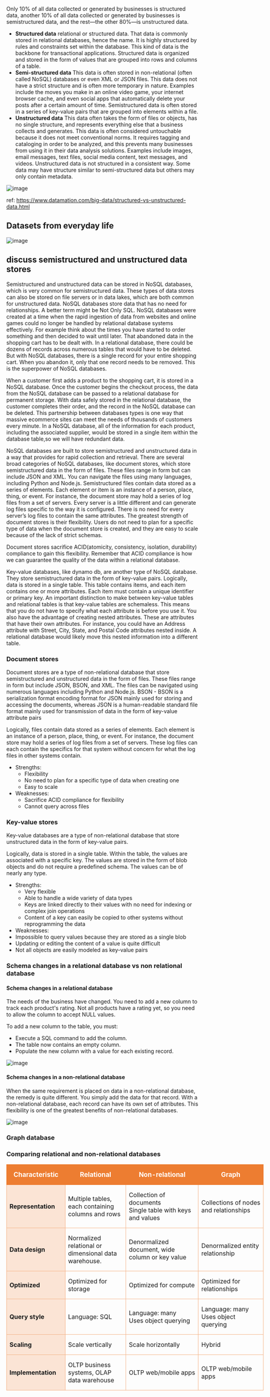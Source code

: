 Only 10% of all data collected or generated by businesses is structured data, another 10% of all data collected or generated by businesses is semistructured data, and the rest—the other 80%—is unstructured data.

- **Structured data**
relational or structured data. That data is commonly stored in relational databases, hence the name. It is highly structured by rules and constraints set within the database. 
This kind of data is the backbone for transactional applications. Structured data is organized and stored in the form of values that are grouped into rows and columns of a table.
- **Semi-structured data**
This data is often stored in non-relational (often called NoSQL) databases or even XML or JSON files. This data does not have a strict structure and is often more temporary 
in nature. Examples include the moves you make in an online video game, your internet browser cache, and even social apps that automatically delete your posts after a certain
amount of time. Semistructured data is often stored in a series of key-value pairs that are grouped into elements within a file.
- **Unstructured data**
This data often takes the form of files or objects, has no single structure, and represents everything else that a business collects and generates. This data is often considered
untouchable because it does not meet conventional norms. It requires tagging and cataloging in order to be analyzed, and this prevents many businesses from using it in their data
analysis solutions. Examples include images, email messages, text files, social media content, text messages, and videos. Unstructured data is not structured in a consistent way. Some data may have structure similar to semi-structured data but others may only contain metadata.

![image](https://user-images.githubusercontent.com/52529498/141729500-b1b91c1b-dee5-49b6-aeb4-455c04c89d90.png)

ref: https://www.datamation.com/big-data/structured-vs-unstructured-data.html

## Datasets from everyday life
![image](https://user-images.githubusercontent.com/52529498/141729744-a1a748fa-3c4a-4793-9834-8ffa72d0f500.png)


## discuss semistructured and unstructured data stores
Semistructured and unstructured data can be stored in NoSQL databases, which is very common for semistructured data. These types of data stores can also be stored on file servers or in data lakes, which are both common for unstructured data. NoSQL databases store data that has no need for relationships. A better term might be Not Only SQL. NoSQL databases were created at a time when the rapid ingestion of data from websites and online games could no longer be handled by relational database systems effectively. For example  think about the times you have started to order something and then decided to wait until later. That abandoned data in the shopping cart has to be dealt with. In a relational database, there could be dozens of records across numerous tables that would have to be deleted. But with NoSQL databases, there is a single record for your entire shopping cart. When you abandon it, only that one record needs to be removed. This is the superpower of NoSQL databases.

When a customer first adds a product to the shopping cart, it is stored in a NoSQL database. Once the customer begins the checkout process, the data from the NoSQL database can be passed to a relational database for permanent storage. With data safely stored in the relational database, the customer completes their order, and the record in the NoSQL database can be deleted. This partnership between databases types is one way that massive ecommerce sites can meet the needs of thousands of customers every minute. In a NoSQL database, all of the information for each product, including the associated supplier, would be stored in a single item within the database table,so  we will have redundant data.

NoSQL databases are built to store semistructured and unstructured data in a way that provides for rapid collection and retrieval. There are several broad categories of NoSQL databases, like document stores, which store semistructured data in the form of files. These files range in form but can include JSON and XML. You can navigate the files using many languages, including Python and Node.js. Semistructured files contain data stored as a series of elements. Each element or item is an instance of a person, place, thing, or event. For instance, the document store may hold a series of log files from a set of servers. Every server is a little different and can generate log files specific to the way it is configured. There is no need for every server’s log files to contain the same attributes. The greatest strength of document stores is their flexibility. Users do not need to plan for a specific type of data when the document store is created, and they are easy to scale because of the lack of strict schemas.

Document stores sacrifice ACID(atomicity, consistency, isolation, durability) compliance to gain this flexibility. Remember that ACID compliance is how we can guarantee the quality of the data within a relational database.

Key-value databases, like dynamo db, are another type of NoSQL database. They store semistructured data in the form of key-value pairs. Logically, data is stored in a single table. This table contains items, and each item contains one or more attributes. Each item must contain a unique identifier or primary key.
An important distinction to make between key-value tables and relational tables is that key-value tables are schemaless. This means that you do not have to specify what each attribute is before you use it. You also have the advantage of creating nested attributes. These are attributes that have their own attributes. For instance, you could have an Address attribute with Street, City, State, and Postal Code attributes nested inside. A relational database would likely move this nested information into a different table.

### Document stores
Document stores are a type of non-relational database that store semistructured and unstructured data in the form of files. These files range in form but include JSON, BSON, and XML. The files can be navigated using numerous languages including Python and Node.js. BSON - BSON is a serialization format encoding format for JSON mainly used for storing and accessing the documents, whereas JSON is a human-readable standard file format mainly used for transmission of data in the form of key-value attribute pairs

Logically, files contain data stored as a series of elements. Each element is an instance of a person, place, thing, or event. For instance, the document store may hold a series of log files from a set of servers. These log files can each contain the specifics for that system without concern for what the log files in other systems contain.

- Strengths:
  - Flexibility
  - No need to plan for a specific type of data when creating one
  - Easy to scale
- Weaknesses:
  - Sacrifice ACID compliance for flexibility
  - Cannot query across files

### Key-value stores
Key-value databases are a type of non-relational database that store unstructured data in the form of key-value pairs.

Logically, data is stored in a single table. Within the table, the values are associated with a specific key. The values are stored in the form of blob objects and do not require a predefined schema. The values can be of nearly any type.

- Strengths: 
  - Very flexible
  - Able to handle a wide variety of data types
  - Keys are linked directly to their values with no need for indexing or complex join operations
  - Content of a key can easily be copied to other systems without reprogramming the data
- Weaknesses: 
 - Impossible to query values because they are stored as a single blob
 - Updating or editing the content of a value is quite difficult
 - Not all objects are easily modeled as key-value pairs

### Schema changes in a relational database vs non relational database

#### Schema changes in a relational database
The needs of the business have changed. You need to add a new column to track each product's rating. Not all products have a rating yet, so you need to allow the column to accept NULL values.

To add a new column to the table, you must:
- Execute a SQL command to add the column.
- The table now contains an empty column.
- Populate the new column with a value for each existing record.

![image](https://user-images.githubusercontent.com/52529498/141931571-e27a5712-e36f-473a-ae66-979374e0d731.png)

#### Schema changes in a non-relational database
When the same requirement is placed on data in a non-relational database, the remedy is quite different. You simply add the data for that record.
With a non-relational database, each record can have its own set of attributes. This flexibility is one of the greatest benefits of non-relational databases.

![image](https://user-images.githubusercontent.com/52529498/141931722-c0c69fdc-5dc6-484c-b2df-5daedebfb6ba.png)

### Graph database


### Comparing relational and non-relational databases
<table style="width:506.05pt;border-collapse:collapse;border:none;"><tbody><tr><td style="width:107.75pt;border:solid #ED7D31 1.0pt;border-right:none;background:#ED7D31;padding:0in 5.4pt 0in 5.4pt;height:22.0pt;"><p style="text-align:center;"><strong><span style="color:rgb(255, 255, 255);font-size:17px;">Characteristic</span></strong></p></td><td style="width:121.25pt;border-top:solid #ED7D31 1.0pt;border-left:none;border-bottom:solid #ED7D31 1.0pt;border-right:none;background:#ED7D31;padding:0in 5.4pt 0in 5.4pt;height:22.0pt;"><p style="text-align:center;"><span style="font-size:17px;"><span style="color:rgb(255, 255, 255);"><strong>Relational</strong></span></span></p></td><td style="width:148.5pt;border-top:solid #ED7D31 1.0pt;border-left:none;border-bottom:solid #ED7D31 1.0pt;border-right:none;background:#ED7D31;padding:0in 5.4pt 0in 5.4pt;height:22.0pt;"><p style="text-align:center;"><span style="font-size:17px;"><span style="color:rgb(255, 255, 255);"><strong>Non-relational</strong></span></span></p></td><td style="width:128.55pt;border:solid #ED7D31 1.0pt;border-left:none;background:#ED7D31;padding:0in 5.4pt 0in 5.4pt;height:22.0pt;"><p style="text-align:center;"><strong><span style="color:rgb(255, 255, 255);font-size:17px;">Graph</span></strong></p></td></tr><tr><td style="width:107.75pt;border:solid #F4B083 1.0pt;border-top:none;background:#FBE4D5;padding:0in 5.4pt 0in 5.4pt;height:.2in;"><p><strong>Representation</strong></p></td><td style="width:121.25pt;border-top:none;border-left:none;border-bottom:solid #F4B083 1.0pt;border-right:solid #F4B083 1.0pt;padding:0in 5.4pt 0in 5.4pt;height:.2in;"><p>Multiple tables, each containing columns and rows</p></td><td style="width:148.5pt;border-top:none;border-left:none;border-bottom:solid #F4B083 1.0pt;border-right:solid #F4B083 1.0pt;padding:0in 5.4pt 0in 5.4pt;height:.2in;"><p>Collection of documents<br>Single table with keys and values</p></td><td style="width:128.55pt;border-top:none;border-left:none;border-bottom:solid #F4B083 1.0pt;border-right:solid #F4B083 1.0pt;padding:0in 5.4pt 0in 5.4pt;height:.2in;"><p>Collections of nodes and relationships</p></td></tr><tr><td style="width:107.75pt;border:solid #F4B083 1.0pt;border-top:none;background:#FBE4D5;padding:0in 5.4pt 0in 5.4pt;height:.2in;"><p><strong>Data&nbsp;</strong><strong>design</strong></p></td><td style="width:121.25pt;border-top:none;border-left:none;border-bottom:solid #F4B083 1.0pt;border-right:solid #F4B083 1.0pt;padding:0in 5.4pt 0in 5.4pt;height:.2in;"><p>Normalized relational or dimensional data warehouse.</p></td><td style="width:148.5pt;border-top:none;border-left:none;border-bottom:solid #F4B083 1.0pt;border-right:solid #F4B083 1.0pt;padding:0in 5.4pt 0in 5.4pt;height:.2in;"><p>Denormalized document, wide column or key value</p></td><td style="width:128.55pt;border-top:none;border-left:none;border-bottom:solid #F4B083 1.0pt;border-right:solid #F4B083 1.0pt;padding:0in 5.4pt 0in 5.4pt;height:.2in;"><p>Denormalized entity relationship</p></td></tr><tr><td style="width:107.75pt;border:solid #F4B083 1.0pt;border-top:none;background:#FBE4D5;padding:0in 5.4pt 0in 5.4pt;height:.2in;"><p><strong>Optimized</strong></p></td><td style="width:121.25pt;border-top:none;border-left:none;border-bottom:solid #F4B083 1.0pt;border-right:solid #F4B083 1.0pt;padding:0in 5.4pt 0in 5.4pt;height:.2in;"><p>Optimized for storage</p></td><td style="width:148.5pt;border-top:none;border-left:none;border-bottom:solid #F4B083 1.0pt;border-right:solid #F4B083 1.0pt;padding:0in 5.4pt 0in 5.4pt;height:.2in;"><p>Optimized for compute</p></td><td style="width:128.55pt;border-top:none;border-left:none;border-bottom:solid #F4B083 1.0pt;border-right:solid #F4B083 1.0pt;padding:0in 5.4pt 0in 5.4pt;height:.2in;"><p>Optimized for relationships</p></td></tr><tr><td style="width:107.75pt;border:solid #F4B083 1.0pt;border-top:none;background:#FBE4D5;padding:0in 5.4pt 0in 5.4pt;height:.2in;"><p><strong>Query&nbsp;</strong><strong>style</strong></p></td><td style="width:121.25pt;border-top:none;border-left:none;border-bottom:solid #F4B083 1.0pt;border-right:solid #F4B083 1.0pt;padding:0in 5.4pt 0in 5.4pt;height:.2in;"><p>Language: SQL</p></td><td style="width:148.5pt;border-top:none;border-left:none;border-bottom:solid #F4B083 1.0pt;border-right:solid #F4B083 1.0pt;padding:0in 5.4pt 0in 5.4pt;height:.2in;"><p>Language: many<br>Uses object querying</p></td><td style="width:128.55pt;border-top:none;border-left:none;border-bottom:solid #F4B083 1.0pt;border-right:solid #F4B083 1.0pt;padding:0in 5.4pt 0in 5.4pt;height:.2in;"><p>Language: many<br>Uses object querying</p></td></tr><tr><td style="width:107.75pt;border:solid #F4B083 1.0pt;border-top:none;background:#FBE4D5;padding:0in 5.4pt 0in 5.4pt;height:.2in;"><p><strong>Scaling</strong></p></td><td style="width:121.25pt;border-top:none;border-left:none;border-bottom:solid #F4B083 1.0pt;border-right:solid #F4B083 1.0pt;padding:0in 5.4pt 0in 5.4pt;height:.2in;"><p>Scale vertically</p></td><td style="width:148.5pt;border-top:none;border-left:none;border-bottom:solid #F4B083 1.0pt;border-right:solid #F4B083 1.0pt;padding:0in 5.4pt 0in 5.4pt;height:.2in;"><p>Scale horizontally</p></td><td style="width:128.55pt;border-top:none;border-left:none;border-bottom:solid #F4B083 1.0pt;border-right:solid #F4B083 1.0pt;padding:0in 5.4pt 0in 5.4pt;height:.2in;"><p>Hybrid</p></td></tr><tr><td style="width:107.75pt;border:solid #F4B083 1.0pt;border-top:none;background:#FBE4D5;padding:0in 5.4pt 0in 5.4pt;height:.2in;"><p><strong>Implementation</strong></p></td><td style="width:121.25pt;border-top:none;border-left:none;border-bottom:solid #F4B083 1.0pt;border-right:solid #F4B083 1.0pt;padding:0in 5.4pt 0in 5.4pt;height:.2in;"><p>OLTP business systems, OLAP data warehouse</p></td><td style="width:148.5pt;border-top:none;border-left:none;border-bottom:solid #F4B083 1.0pt;border-right:solid #F4B083 1.0pt;padding:0in 5.4pt 0in 5.4pt;height:.2in;"><p>OLTP web/mobile apps</p></td><td style="width:128.55pt;border-top:none;border-left:none;border-bottom:solid #F4B083 1.0pt;border-right:solid #F4B083 1.0pt;padding:0in 5.4pt 0in 5.4pt;height:.2in;"><p>OLTP web/mobile apps</p></td></tr></tbody></table>









